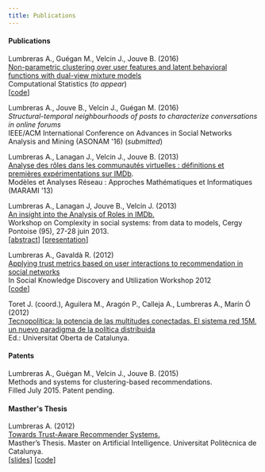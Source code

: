 ```yaml
---
title: Publications
---
```


#### Publications

Lumbreras A., Guégan M., Velcin J., Jouve B. (2016)  
[Non-parametric clustering over user features and latent behavioral functions with dual-view mixture models](https://github.com/alumbreras/Dual-DPGMM/blob/master/doc/ComputStat%20submission/dualview_clustering_camera.pdf)  
Computational Statistics (*to appear*)  
[[code](https://github.com/alumbreras/Dual-DPGMM)]


 Lumbreras A., Jouve B., Velcin J., Guégan M. (2016)  
_Structural-temporal neighbourhoods of posts to characterize conversations in online forums_  
IEEE/ACM International Conference on Advances in Social Networks Analysis and Mining (ASONAM '16) (*submitted*)


Lumbreras A., Lanagan J., Velcin J.,  Jouve B. (2013)  
[Analyse des rôles dans les communautés virtuelles : définitions et premières expérimentations sur IMDb](http://arxiv.org/ftp/arxiv/papers/1309/1309.7187.pdf).  
Modèles et Analyses Réseau : Approches Mathématiques et Informatiques (MARAMI '13)


Lumbreras A., Lanagan J, Jouve B., Velcin J. (2013)  
[An insight into the Analysis of Roles in IMDb.](http://complexity-in-social-systems.u-cergy.fr/?page_id=326)  
Workshop on Complexity in social systems: from data to models, Cergy Pontoise (95), 27-28 juin 2013.  
[[abstract](http://albertolumbreras.net/files/Lumbreras_et_al_2013_1.pdf)] [[presentation](http://albertolumbreras.net/files/Lumbreras_et_al_2013_1_slides.pdf)]


Lumbreras A., Gavaldà R. (2012)  
[Applying trust metrics based on user interactions to recommendation in social networks](http://albertolumbreras.net/files/Lumbreras_Gavalda_ASONAM_2012_extversion.pdf)  
In Social Knowledge Discovery and Utilization Workshop 2012  
[[code](https://bitbucket.org/alberto.lumbreras/a-trust-aware-recommender-for-twitter)]


Toret J. (coord.), Aguilera M., Aragón P., Calleja A., Lumbreras A., Marín Ó (2012)  
[Tecnopolítica: la potencia de las multitudes conectadas. El sistema red 15M, un nuevo paradigma de la política distribuida](http://tecnopolitica.net/sites/default/files/1878-5799-3-PB%20%282%29.pdf)  
Ed.: Universitat Oberta de Catalunya.



#### Patents

Lumbreras A., Guégan M., Velcin J., Jouve B. (2015)  
Methods and systems for clustering-based recommendations.  
Filled July 2015. Patent pending.


#### Masther's Thesis
Lumbreras A. (2012)  
[Towards Trust-Aware Recommender Systems.](http://albertolumbreras.net/files/Lumbreras_MasterThesis.pdf)  
Masther’s Thesis. Master on Artificial Intelligence. Universitat Politècnica de Catalunya.  
[[slides](http://www.slideshare.net/anarcaster/towards-trustaware-recommender-systems)] [[code](https://bitbucket.org/alberto.lumbreras/a-trust-aware-recommender-for-twitter)]